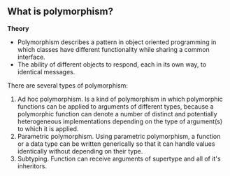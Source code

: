 ## **What is polymorphism?**

**Theory**
 - Polymorphism describes a pattern in object oriented programming in which classes have different functionality while sharing a common interface.
 - The ability of different objects to respond, each in its own way, to identical messages.

There are several types of polymorphism:

 1. Ad hoc polymorphism.
Is a kind of polymorphism in which polymorphic functions can be applied to arguments of different types, because a polymorphic function can denote a number of distinct and potentially heterogeneous implementations depending on the type of argument(s) to which it is applied.
 2. Parametric polymorphism.
Using parametric polymorphism, a function or a data type can be written generically so that it can handle values identically without depending on their type.
 3. Subtyping.
Function can receive arguments of supertype and all of it's inheritors.
